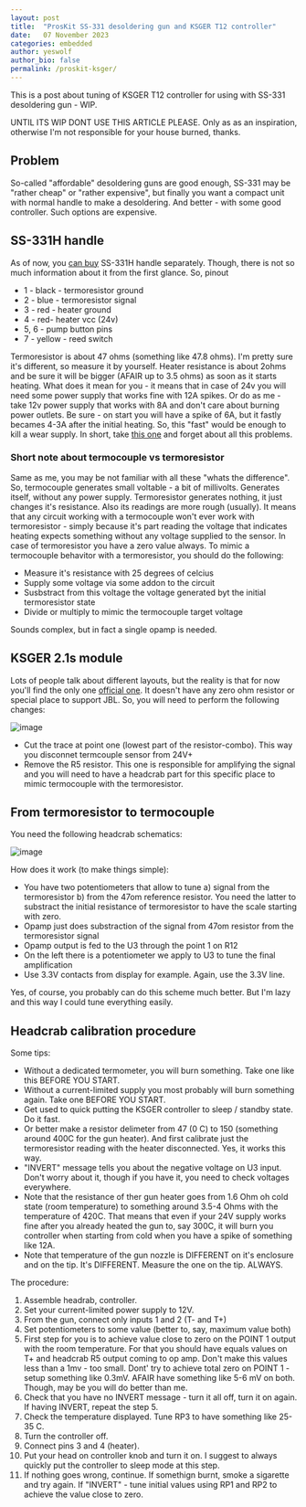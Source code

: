 ```yaml
---
layout: post
title:  "ProsKit SS-331 desoldering gun and KSGER T12 controller"
date:   07 November 2023
categories: embedded
author: yeswolf
author_bio: false
permalink: /proskit-ksger/
---
```


This is a post about tuning of KSGER T12 controller for using with SS-331 desoldering gun - WIP. 

UNTIL ITS WIP DONT USE THIS ARTICLE PLEASE. Only as as an inspiration, otherwise I'm not responsible for your house burned, thanks. 

## Problem

So-called "affordable" desoldering guns are good enough, SS-331 may be "rather cheap" or "rather expensive", but finally you want a compact unit with normal handle to make a desoldering. And better - with some good controller. Such options are expensive. 

## SS-331H handle

As of now, you [can buy](https://sl.aliexpress.ru/p?key=lX5CUsZ) SS-331H handle separately. Though, there is not so much information about it from the first glance. So, pinout

- 1 - black - termoresistor ground
- 2 - blue - termoresistor signal
- 3 - red - heater ground
- 4 - red- heater vcc (24v)
- 5, 6 - pump button pins
- 7 - yellow - reed switch

Termoresistor is about 47 ohms (something like 47.8 ohms). I'm pretty sure it's different, so measure it by yourself. Heater resistance is about 2ohms and be sure it will be bigger (AFAIR up to 3.5 ohms) as soon as it starts heating. What does it mean for you - it means that in case of 24v you will need some power supply that works fine with 12A spikes. Or do as me - take 12v power supply that works with 8A and don't care about burning power outlets. Be sure - on start you will have a spike of 6A, but it fastly becames 4-3A after the initial heating. So, this "fast" would be enough to kill a wear supply. In short, take [this one](https://sl.aliexpress.ru/p?key=qOXCUu8) and forget about all this problems. 

### Short note about termocouple vs termoresistor

Same as me, you may be not familiar with all these "whats the difference". So, termocouple generates small voltable - a bit of millivolts. Generates itself, without any power supply. Termoresistor generates nothing, it just changes it's resistance. Also its readings are more rough (usually). It means that any circuit working with a termocouple won't ever work with termoresistor - simply because it's part reading the voltage that indicates heating expects something without any voltage supplied to the sensor. In case of termoresistor you have a zero value always. To mimic a termocouple behavitor with a termoresistor, you should do the following:

- Measure it's resistance with 25 degrees of celcius
- Supply some voltage via some addon to the circuit
- Susbstract from this voltage the voltage generated byt the initial termoresistor state
- Divide or multiply to mimic the termocouple target voltage

Sounds complex, but in fact a single opamp is needed. 

## KSGER 2.1s module

Lots of people talk about different layouts, but the reality is that for now you'll find the only one [official one](https://sl.aliexpress.ru/p?key=T39fUG8). It doesn't have any zero ohm resistor or special place to support JBL. So, you will need to perform the following changes:

![image](https://github.com/yeswolf/yeswolf.github.io/assets/1262951/7a42cc4e-124d-44f5-bd72-b9c6781f4060)

- Cut the trace at point one (lowest part of the resistor-combo). This way you disconnet termcouple sensor from 24V+
- Remove the R5 resistor. This one is responsible for amplifying the signal and you will need to have a headcrab part for this specific place to mimic termocouple with the termoresistor.

## From termoresistor to termocouple

You need the following headcrab schematics:

![image](https://github.com/yeswolf/yeswolf.github.io/assets/1262951/3e722be1-9c5e-4e9d-be55-41e6faaa4cb6)

How does it work (to make things simple):

- You have two potentiometers that allow to tune a) signal from the termoresistor b) from the 47om reference resistor. You need the latter to substract the initial resistance of termoresistor to have the scale starting with zero.
- Opamp just does substraction of the signal from 47om resistor from the termoresistor signal
- Opamp output is fed to the U3 through the point 1 on R12
- On the left there is a potentiometer we apply to U3 to tune the final amplification
- Use 3.3V contacts from display for example. Again, use the 3.3V line. 

Yes, of course, you probably can do this scheme much better. But I'm lazy and this way I could tune everything easily. 

## Headcrab calibration procedure

Some tips:

- Without a dedicated termometer, you will burn something. Take one like this BEFORE YOU START.
- Without a current-limited supply you most probably will burn something again. Take one BEFORE YOU START.
- Get used to quick putting the KSGER controller to sleep / standby state. Do it fast.
- Or better make a resistor delimeter from 47 (0 C) to 150 (something around 400C for the gun heater). And first calibrate just the termoresistor reading with the heater disconnected. Yes, it works this way.
- "INVERT" message tells you about the negative voltage on U3 input. Don't worry about it, though if you have it, you need to check voltages everywhere.
- Note that the resistance of ther gun heater goes from 1.6 Ohm oh cold state (room temperature) to something around 3.5-4 Ohms with the temperature of 420C. That means that even if your 24V supply works fine after you already heated the gun to, say 300C, it will burn you controller when starting from cold when you have a spike of something like 12A.
- Note that temperature of the gun nozzle is DIFFERENT on it's enclosure and on the tip. It's DIFFERENT. Measure the one on the tip. ALWAYS.

The procedure:

1. Assemble headrab, controller.
2. Set your current-limited power supply to 12V.
3. From the gun, connect only inputs 1 and 2 (T- and T+)
4. Set potentiometers to some value (better to, say, maximum value both)
5. First step for you is to achieve value close to zero on the POINT 1 output with the room temperature. For that you should have equals values on T+ and headcrab R5 output coming to op amp. Don't make this values less than a 1mv - too small. Dont' try to achieve total zero on POINT 1 - setup something like 0.3mV. AFAIR have something like 5-6 mV on both. Though, may be you will do better than me.
6. Check that you have no INVERT message - turn it all off, turn it on again. If having INVERT, repeat the step 5.
7. Check the temperature displayed. Tune RP3 to have something like 25-35 C.
8. Turn the controller off.
9. Connect pins 3 and 4 (heater).
10. Put your head on controller knob and turn it on. I suggest to always quickly put the controller to sleep mode at this step.
11. If nothing goes wrong, continue. If somethign burnt, smoke a sigarette and try again. If "INVERT" - tune initial values using RP1 and RP2 to achieve the value close to zero. 



